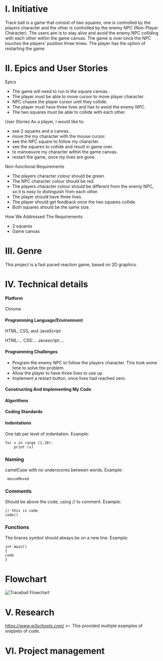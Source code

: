# I. Initiative

Trace ball is a game that consist of two squares, one is controlled by the players character and the other is controlled by the enemy NPC (Non-Player Character). The users aim is to stay alive and avoid the enemy NPC colliding with each other within the game canvas. The game is over once the NPC touches the players’ position three times. The player has the option of restarting the game. 

# II. Epics and User Stories

Epics
- The game will need to run in the square canvas. 
- The player must be able to move cursor to move player character.
- NPC chases the player cursor until they collide.
- The player must have three lives and has to avoid the enemy NPC.
- The two squares must be able to collide with each other.

User Stories
As a player, I would like to: 
- see 2 squares and a canvas.
- move the my character with the mouse cursor.
- see the NPC square to follow my character.
- see the squares to collide and result in game over.
- to manoeuvre my character within the game canvas.
- restart the game, once my lives are gone.

Non-functional Requirements
- The players character colour should be green.
- The NPC character colour should be red.  
- The players character colour should be different from the enemy NPC, so it is easy to distinguish from each other.
- The player should have three lives.
- The player should get feedback once the two squares collide.
- Both squares should be the same size.

How We Addressed The Requirements
- 2 squares
- Game canvas

# III. Genre
 This project is a fast paced reaction game, based on 2D graphics. 
# IV. Technical details
#### Platform
Chrome
#### Programming Language/Environment
HTML, CSS, and JavaScript

HTML:...
CSS:...
Javascript:...
#### Programming Challenges
- Program the enemy NPC to follow the players character. This took some time to solve the problem.
- Allow the player to have three lives to use up.
- Implement a restart button, once lives had reached zero.
#### Constructing And Implementing My Code

#### Algorithms

#### Coding Standards
#### Indentations
One tab per level of indentation.
Example:
```
for x in range (1,10):
    print (x)
```
### Naming
camelCase with no underscores between words.
Example:
```
 mouseMoved
```
### Comments
Should be above the code, using // to comment.
Example:
```
// this is code   
code() 
```
### Functions
The braces symbol should always be on a new line.
Example:
```
int main() 
{
code
}
```

# Flowchart
![Traceball Flowchart](https://i.imgur.com/KyfBi7i.jpg)
# V. Research
https://www.w3schools.com/ <-- This provided multiple examples of snippets of code.

# VI. Project management
